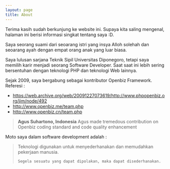 ```yaml
---
layout: page
title: About
---
```


<p class="message">
Terima kasih sudah berkunjung ke website ini. 
Supaya kita saling mengenal, halaman ini berisi informasi singkat tentang saya :D.
</p>

Saya seorang suami dari seoarang istri yang insya Alloh solehah dan seoarang ayah dengan empat orang anak yang luar biasa.  

Saya lulusan sarjana Teknik Sipil Universitas Diponegoro, tetapi saya memilih karir menjadi seorang Software Developer. 
Saat saat ini lebih sering bersentuhan dengan teknologi PHP dan teknologi Web lainnya.

Sejak 2009, saya bergabung sebagai kontributor Openbiz Framework.
Referesi :

- https://web.archive.org/web/20091227073619/http://www.phpopenbiz.org/jim/node/492
- http://www.openbiz.me/team.php
- http://www.openbiz.cn/team.php

<blockquote>
	<strong>Agus Suhartono, Indonesia</strong>
	Agus made tremedous contribution on Openbiz coding standard and code quality enhancement
</blockquote>

Moto saya dalam software development adalah :

<blockquote>
	Teknologi digunakan untuk menyederhanakan dan memudahkan pekerjaan manusia.
	
	Segela sesuatu yang dapat dipolakan, maka dapat disederhanakan.	
</blockquote>